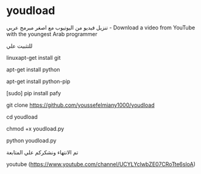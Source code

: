 # youdload



تنزيل فيديو من اليوتيوب مع اصغر مبرمج عربي  - Download a video from YouTube with the youngest Arab programmer



للتثبيت علي




linuxapt-get install git



apt-get install python



apt-get install python-pip



[sudo] pip install pafy



git clone https://github.com/youssefelmiany1000/youdload



cd youdload


chmod +x youdload.py


python youdload.py



تم الانتهاء ونشكركم علي المتابعة





youtube (https://www.youtube.com/channel/UCYLYclwbZE07CRoTte6sloA)
